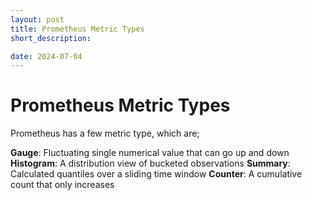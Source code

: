 ```yaml
---
layout: post
title: Prometheus Metric Types
short_description: 

date: 2024-07-04
---
```


# Prometheus Metric Types

Prometheus has a few metric type, which are;

**Gauge**: Fluctuating single numerical value that can go up and down
**Histogram**: A distribution view of bucketed observations
**Summary**: Calculated quantiles over a sliding time window
**Counter**: A cumulative count that only increases
